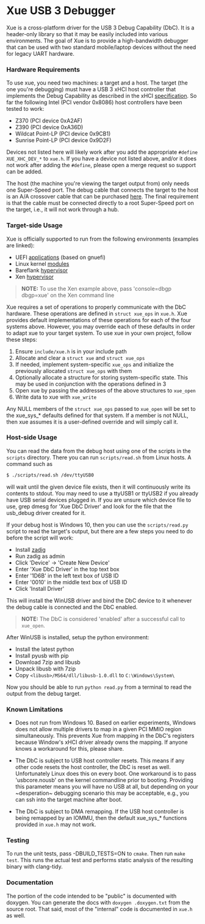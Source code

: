 # Xue USB 3 Debugger

Xue is a cross-platform driver for the USB 3 Debug Capability (DbC). It is a
header-only library so that it may be easily included into various
environments. The goal of Xue is to provide a high-bandwidth debugger that can
be used with two standard mobile/laptop devices without the need for legacy
UART hardware.

### Hardware Requirements

To use xue, you need two machines: a target and a host. The target (the one
you're debugging) must have a USB 3 xHCI host controller that
implements the Debug Capability as described in the xHCI
[specification](https://www.intel.com/content/dam/www/public/us/en/documents/technical-specifications/extensible-host-controler-interface-usb-xhci.pdf).
So far the following Intel (PCI vendor 0x8086) host controllers have been
tested to work:

  - Z370 (PCI device 0xA2AF)
  - Z390 (PCI device 0xA36D)
  - Wildcat Point-LP (PCI device 0x9CB1)
  - Sunrise Point-LP (PCI device 0x9D2F)

Devices not listed here will likely work after you add the appropriate `#define
XUE_XHC_DEV_*` to `xue.h`. If you have a device not listed above, and/or it
does not work after adding the `#define`, please open a merge request so
support can be added.

The host (the machine you're viewing the target output from) only needs one
Super-Speed port. The debug cable that connects the target to the host is an
A/A crossover cable that can be purchased
[here](https://www.datapro.net/products/usb-3-0-super-speed-a-a-debugging-cable.html).
The final requirement is that the cable must be connected directly to a root
Super-Speed port on the target, i.e., it will not work through a hub.

### Target-side Usage

Xue is officially supported to run from the following environments (examples are linked):

  - UEFI [applications](https://github.com/connojd/hypervisor/blob/xue/bfdriver/src/platform/efi/entry.c#L267) (based on gnuefi)
  - Linux kernel [modules](https://github.com/connojd/hypervisor/blob/xue/bfdriver/src/platform/linux/entry.c#L530)
  - Bareflank [hypervisor](https://github.com/connojd/hypervisor/blob/xue/bfvmm/src/debug/unistd.cpp#L53)
  - Xen [hypervisor](https://github.com/connojd/xen/blob/xue/xen/drivers/char/xue.c#L147)

> **NOTE:** To use the Xen example above, pass 'console=dbgp dbgp=xue' on the Xen command line

Xue requires a set of operations to properly communicate with the DbC hardware.
These operations are defined in `struct xue_ops` in `xue.h`. Xue provides default
implementations of these operations for each of the four systems above. However,
you may override each of these defaults in order to adapt xue to your target system. To use xue in your own project, follow these steps:

  1. Ensure `include/xue.h` is in your include path
  2. Allocate and clear a `struct xue` and `struct xue_ops`
  3. If needed, implement system-specific `xue_ops` and initialize the previously allocated `struct xue_ops` with them
  4. Optionally allocate a structure for storing system-specific state. This may be used in conjunction with the operations defined in 3
  5. Open xue by passing the addresses of the above structures to `xue_open`
  6. Write data to xue with `xue_write`

Any NULL members of the `struct xue_ops` passed to `xue_open` will be set
to the xue_sys_* defaults defined for that system. If a member is not NULL,
then xue assumes it is a user-defined override and will simply call it.

### Host-side Usage

You can read the data from the debug host using one of the scripts in the
`scripts` directory. There you can run `scripts/read.sh` from Linux
hosts. A command such as

```bash
$ ./scripts/read.sh /dev/ttyUSB0
```

will wait until the given device file exists, then it will continuously write
its contents to stdout. You may need to use a ttyUSB1 or ttyUSB2 if you already
have USB serial devices plugged in. If you are unsure which device file to use,
grep dmesg for 'Xue DbC Driver' and look for the file that the usb_debug
driver created for it.

If your debug host is Windows 10, then you can use the `scripts/read.py` script
to read the target's output, but there are a few steps you need to do before
the script will work:
  - Install [zadig](https://zadig.akeo.ie)
  - Run zadig as admin
  - Click 'Device' -> 'Create New Device'
  - Enter 'Xue DbC Driver' in the top text box
  - Enter '1D6B' in the left text box of USB ID
  - Enter '0010' in the middle text box of USB ID
  - Click 'Install Driver'

This will install the WinUSB driver and bind the DbC device to it whenever
the debug cable is connected and the DbC enabled.

> **NOTE:** The DbC is considered 'enabled' after a successful call to `xue_open`.

After WinUSB is installed, setup the python environment:
  - Install the latest python
  - Install pyusb with pip
  - Download 7zip and libusb
  - Unpack libusb with 7zip
  - Copy `<libusb>/MS64/dll/libusb-1.0.dll` to `C:\Windows\System\`

Now you should be able to run `python read.py` from a terminal to read the
output from the debug target.

### Known Limitations

  - Does not run from Windows 10. Based on earlier experiments, Windows
    does not allow multiple drivers to map in a given PCI MMIO region
    simultaneously. This prevents Xue from mapping in the DbC's registers
    because Window's xHCI driver already owns the mapping. If anyone
    knows a workaround for this, please share.

  - The DbC is subject to USB host controller resets. This means if any other
    code resets the host controller, the DbC is reset as well. Unfortunately
    Linux does this on every boot. One workaround is to pass 'usbcore.nousb'
    on the kernel commandline prior to booting. Providing this parameter means
    you will have no USB at all, but depending on your ~desperation~ debugging scenario this
    may be acceptable, e.g., you can ssh into the target machine after boot.

  - The DbC is subject to DMA remapping. If the USB host controller is being
    remapped by an IOMMU, then the default xue_sys_* functions provided in
    `xue.h` may not work.

### Testing

To run the unit tests, pass -DBUILD_TESTS=ON to `cmake`. Then run `make test`.
This runs the actual test and performs static analysis of the resulting binary
with clang-tidy.

### Documentation

The portion of the code intended to be "public" is documented with doxygen.
You can generate the docs with `doxygen .doxygen.txt` from the source root.
That said, most of the "internal" code is documented in `xue.h` as well.
